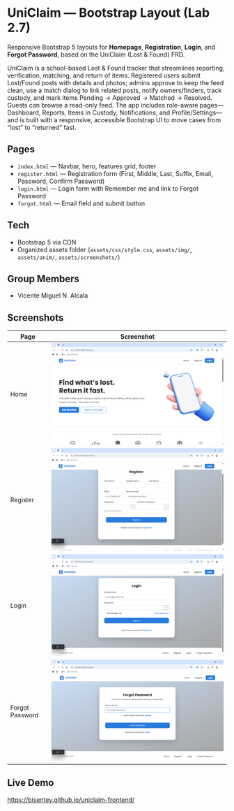 # UniClaim — Bootstrap Layout (Lab 2.7)
Responsive Bootstrap 5 layouts for **Homepage**, **Registration**, **Login**, and **Forgot Password**, based on the UniClaim (Lost & Found) FRD.

UniClaim is a school-based Lost & Found tracker that streamlines reporting, verification, matching, and return of items. Registered users submit Lost/Found posts with details and photos; admins approve to keep the feed clean, use a match dialog to link related posts, notify owners/finders, track custody, and mark items Pending → Approved → Matched → Resolved. Guests can browse a read-only feed. The app includes role-aware pages—Dashboard, Reports, Items in Custody, Notifications, and Profile/Settings—and is built with a responsive, accessible Bootstrap UI to move cases from “lost” to “returned” fast.

## Pages
- `index.html` — Navbar, hero, features grid, footer
- `register.html` — Registration form (First, Middle, Last, Suffix, Email, Password, Confirm Password)
- `login.html` — Login form with Remember me and link to Forgot Password
- `forgot.html` — Email field and submit button

## Tech
- Bootstrap 5 via CDN
- Organized assets folder (`assets/css/style.css`, `assets/img/`, `assets/anim/`, `assets/screenshots/`)

## Group Members
- Vicente Miguel N. Alcala

## Screenshots
| Page            | Screenshot                            |
| --------------- | ------------------------------------- |
| Home            | ![Home](screenshots/index_one.png)    |
| Register        | ![Register](screenshots/register.png) |
| Login           | ![Login](screenshots/login.png)       |
| Forgot Password | ![Forgot](screenshots/forgot.png)     |

## Live Demo
https://bisentey.github.io/uniclaim-frontend/
